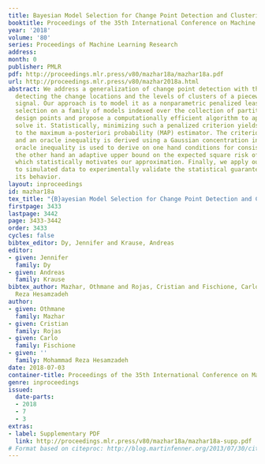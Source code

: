 ```yaml
---
title: Bayesian Model Selection for Change Point Detection and Clustering
booktitle: Proceedings of the 35th International Conference on Machine Learning
year: '2018'
volume: '80'
series: Proceedings of Machine Learning Research
address: 
month: 0
publisher: PMLR
pdf: http://proceedings.mlr.press/v80/mazhar18a/mazhar18a.pdf
url: http://proceedings.mlr.press/v80/mazhar2018a.html
abstract: We address a generalization of change point detection with the purpose of
  detecting the change locations and the levels of clusters of a piecewise constant
  signal. Our approach is to model it as a nonparametric penalized least square model
  selection on a family of models indexed over the collection of partitions of the
  design points and propose a computationally efficient algorithm to approximately
  solve it. Statistically, minimizing such a penalized criterion yields an approximation
  to the maximum a-posteriori probability (MAP) estimator. The criterion is then analyzed
  and an oracle inequality is derived using a Gaussian concentration inequality. The
  oracle inequality is used to derive on one hand conditions for consistency and on
  the other hand an adaptive upper bound on the expected square risk of the estimator,
  which statistically motivates our approximation. Finally, we apply our algorithm
  to simulated data to experimentally validate the statistical guarantees and illustrate
  its behavior.
layout: inproceedings
id: mazhar18a
tex_title: "{B}ayesian Model Selection for Change Point Detection and Clustering"
firstpage: 3433
lastpage: 3442
page: 3433-3442
order: 3433
cycles: false
bibtex_editor: Dy, Jennifer and Krause, Andreas
editor:
- given: Jennifer
  family: Dy
- given: Andreas
  family: Krause
bibtex_author: Mazhar, Othmane and Rojas, Cristian and Fischione, Carlo and edit Mohammad
  Reza Hesamzadeh
author:
- given: Othmane
  family: Mazhar
- given: Cristian
  family: Rojas
- given: Carlo
  family: Fischione
- given: ''
  family: Mohammad Reza Hesamzadeh
date: 2018-07-03
container-title: Proceedings of the 35th International Conference on Machine Learning
genre: inproceedings
issued:
  date-parts:
  - 2018
  - 7
  - 3
extras:
- label: Supplementary PDF
  link: http://proceedings.mlr.press/v80/mazhar18a/mazhar18a-supp.pdf
# Format based on citeproc: http://blog.martinfenner.org/2013/07/30/citeproc-yaml-for-bibliographies/
---
```

